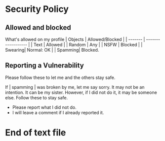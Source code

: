 # Security Policy

## Allowed and blocked

What's allowed on my profile
| Objects | Allowed/Blocked          |
| ------- | ------------------       |
| Text    | Allowed                  |
| Random  | Any                      |
| NSFW    | Blocked                  |
| Swearing| Normal: OK               |
| Spamming| Blocked.

## Reporting a Vulnerability

Please follow these to let me and the others stay safe.

If | spamming | was broken by me, let me say sorry. It may not be an intention. It can be my sister.
However, if I did not do it, it may be someone else. Follow these to stay safe.
 - Please report what I did not do.
 - I will leave a comment if I already reported it.


# End of text file
